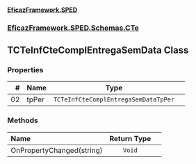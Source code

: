 #### [EficazFramework.SPED](EficazFrameworkSPED.md 'EficazFramework SPED')
### [EficazFramework.SPED.Schemas.CTe](EficazFramework.SPED.Schemas.CTe.md 'EficazFramework.SPED.Schemas.CTe')

## TCTeInfCteComplEntregaSemData Class
### Properties

| # | Name | Type | |
| ---: | :--- | :---: | :--- |
| 02 | tpPer | `TCTeInfCteComplEntregaSemDataTpPer` |  |
### Methods

| Name | Return Type | |
| :--- | :---: | :--- |
| OnPropertyChanged(string) | `Void` |  |

